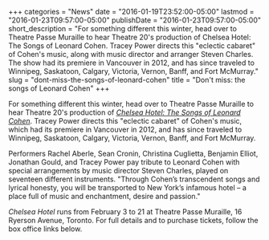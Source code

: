 +++
categories = "News"
date = "2016-01-19T23:52:00-05:00"
lastmod = "2016-01-23T09:57:00-05:00"
publishDate = "2016-01-23T09:57:00-05:00"
short_description = "For something different this winter, head over to Theatre Passe Muraille to hear Theatre 20&#039;s production of Chelsea Hotel: The Songs of Leonard Cohen. Tracey Power directs this &quot;eclectic cabaret&quot; of Cohen&#039;s music, along with music director and arranger Steven Charles. The show had its premiere in Vancouver in 2012, and has since traveled to Winnipeg, Saskatoon, Calgary, Victoria, Vernon, Banff, and Fort McMurray."
slug = "dont-miss-the-songs-of-leonard-cohen"
title = "Don&#039;t miss: the songs of Leonard Cohen"
+++

For something different this winter, head over to Theatre Passe Muraille to hear Theatre 20's production of [*Chelsea Hotel: The Songs of Leonard Cohen*](http://www.theatre20.com/#!chelsea-hotel/cyyd). Tracey Power directs this "eclectic cabaret" of Cohen's music, which had its premiere in Vancouver in 2012, and has since traveled to Winnipeg, Saskatoon, Calgary, Victoria, Vernon, Banff, and Fort McMurray.

Performers Rachel Aberle, Sean Cronin, Christina Cuglietta, Benjamin Elliot, Jonathan Gould, and Tracey Power pay tribute to Leonard Cohen with special arrangements by music director Steven Charles, played on seventeen different instruments. "Through Cohen’s transcendent songs and lyrical honesty, you will be transported to New York’s infamous hotel – a place full of music and enchantment, desire and passion."

*Chelsea Hotel* runs from February 3 to 21 at Theatre Passe Muraille, 16 Ryerson Avenue, Toronto. For full details and to purchase tickets, follow the box office links below.
